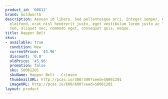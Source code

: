 ```yaml
---
product_id: '00612'
brand: Goldworth
description: Aenean id libero. Sed pellentesque orci. Integer semper, nisi eget suscipit
  eleifend, erat nisl hendrerit justo, eget vestibulum lorem justo ac leo. Duis sapien
  sem, aliquet nec, commodo eget, consequat quis, neque.
title: Happor Belt
skus:
- available: true
  condition: New
  currentPrice: '45.96'
  discount: '0.0'
  oldPrice: '45.96'
  promotion: false
  sku: S0061201
  skuName: Happor Belt - Crimson
  thumbnailURL: http://pcas.io/300/300?seed=S0061201
  imageURL: http://pcas.io/600/600?seed=S0061201
layout: product
---
```

